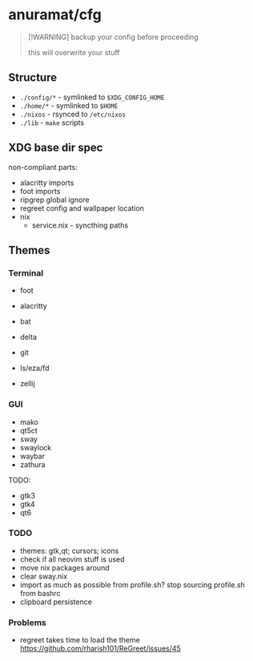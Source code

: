 # anuramat/cfg

> [!WARNING] backup your config before proceeding
>
> this will overwrite your stuff

## Structure

- `./config/*` - symlinked to `$XDG_CONFIG_HOME`
- `./home/*` - symlinked to `$HOME`
- `./nixos` - rsynced to `/etc/nixos`
- `./lib` - `make` scripts

## XDG base dir spec

non-compliant parts:

- alacritty imports
- foot imports
- ripgrep global ignore
- regreet config and wallpaper location
- nix
  - service.nix - syncthing paths

## Themes

### Terminal

- foot
- alacritty

- bat
- delta
- git
- ls/eza/fd
- zellij

### GUI

- mako
- qt5ct
- sway
- swaylock
- waybar
- zathura

TODO:

- gtk3
- gtk4
- qt6

### TODO

- themes: gtk,qt; cursors; icons
- check if all neovim stuff is used
- move nix packages around
- clear sway.nix
- import as much as possible from profile.sh? stop sourcing profile.sh from
  bashrc
- clipboard persistence

### Problems

- regreet takes time to load the theme https://github.com/rharish101/ReGreet/issues/45
